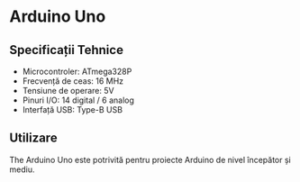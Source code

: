 # Arduino Uno

## Specificații Tehnice
- Microcontroler: ATmega328P
- Frecvență de ceas: 16 MHz
- Tensiune de operare: 5V
- Pinuri I/O: 14 digital / 6 analog
- Interfață USB: Type-B USB

## Utilizare
The Arduino Uno este potrivită pentru proiecte Arduino de nivel începător și mediu.
